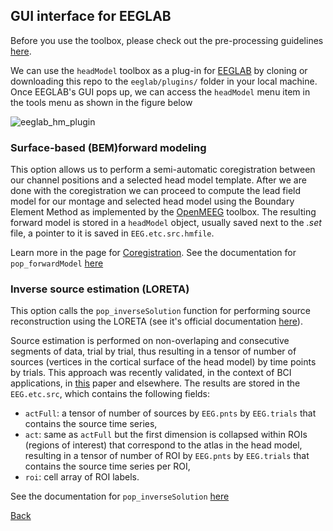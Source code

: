 ## GUI interface for EEGLAB
Before you use the toolbox, please check out the pre-processing guidelines [here](https://github.com/aojeda/headModel/blob/master/doc/pop_functions.md#pre-processing).

We can use the `headModel` toolbox as a plug-in for [EEGLAB](https://sccn.ucsd.edu/eeglab/) by cloning or downloading this repo to the `eeglab/plugins/` folder in your local machine. Once EEGLAB's GUI pops up, we can access the `headModel` menu item in the tools menu as shown in the figure below 

![eeglab_hm_plugin](https://github.com/aojeda/headModel/blob/master/doc/assets/eeglab_hm_plugin.png)

### Surface-based (BEM)forward modeling
This option allows us to perform a semi-automatic coregistration between our channel positions and a selected head model template. After we are done with the coregistration we can proceed to compute the lead field model for our montage and selected head model using the Boundary Element Method as implemented by the [OpenMEEG](https://openmeeg.github.io/) toolbox. The resulting forward model is stored in a `headModel` object, usually saved next to the *.set* file, a pointer to it is saved in `EEG.etc.src.hmfile`.

Learn more in the page for [Coregistration](https://github.com/aojeda/headModel/blob/master/doc/coregistration.md).
See the documentation for `pop_forwardModel` [here](https://github.com/aojeda/headModel/blob/master/doc/pop_functions.md#pop_forwardmodel)

### Inverse source estimation (LORETA)
This option calls the `pop_inverseSolution` function for performing source reconstruction using the LORETA (see it's official documentation [here](http://www.uzh.ch/keyinst/loreta.htm)).

Source estimation is performed on non-overlaping and consecutive segments of data, trial by trial, thus resulting in a tensor of number of sources (vertices in the cortical surface of the head model) by time points by trials. This approach was recently validated, in the context of BCI applications, in [this](https://www.ncbi.nlm.nih.gov/pubmed/26415149) paper and elsewhere. The results are stored in the `EEG.etc.src`, which contains the following fields:

* `actFull`: a tensor of number of sources by `EEG.pnts` by `EEG.trials` that contains the source time series,
* `act`: same as `actFull` but the first dimension is collapsed within ROIs (regions of interest) that correspond to the atlas in the head model, resulting in a tensor of number of ROI by `EEG.pnts` by `EEG.trials` that contains the source time series per ROI,
* `roi`: cell array of ROI labels. 

See the documentation for `pop_inverseSolution` [here](https://github.com/aojeda/headModel/blob/master/doc/pop_functions.md#pop_inversesolution)



[Back](https://github.com/aojeda/headModel/blob/master/doc/Documentation.md)